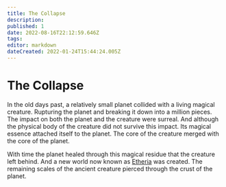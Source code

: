 ```yaml
---
title: The Collapse
description: 
published: 1
date: 2022-08-16T22:12:59.646Z
tags: 
editor: markdown
dateCreated: 2022-01-24T15:44:24.005Z
---
```


# The Collapse

In the old days past, a relatively small planet collided with a living magical creature. Rupturing the planet and breaking it down into a million pieces. The impact on both the planet and the creature were surreal. And although the physical body of the creature did not survive this impact. Its magical essence attached itself to the planet. The core of the creature merged with the core of the planet. 

With time the planet healed through this magical residue that the creature left behind. And a new world now known as [Etheria](/etheria) was created. The remaining scales of the ancient creature pierced through the crust of the planet.